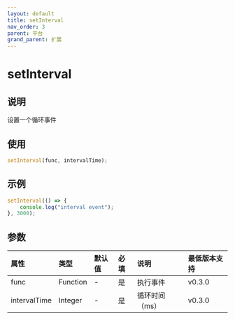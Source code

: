 ```yaml
---
layout: default
title: setInterval
nav_order: 3
parent: 平台
grand_parent: 扩展
---
```


# setInterval
## 说明
设置一个循环事件

## 使用
```javascript
setInterval(func, intervalTime);
```

## 示例
```javascript
setInterval(() => {
    console.log("interval event");
}, 3000);
```

## 参数

| 属性 | 类型 | 默认值 | 必填 | 说明 | 最低版本支持 |
|:----|:----|:------|:-----|:----|:-----------|
| func | Function | - | 是 | 执行事件 | v0.3.0 |
| intervalTime | Integer | - | 是 | 循环时间（ms） | v0.3.0 |
